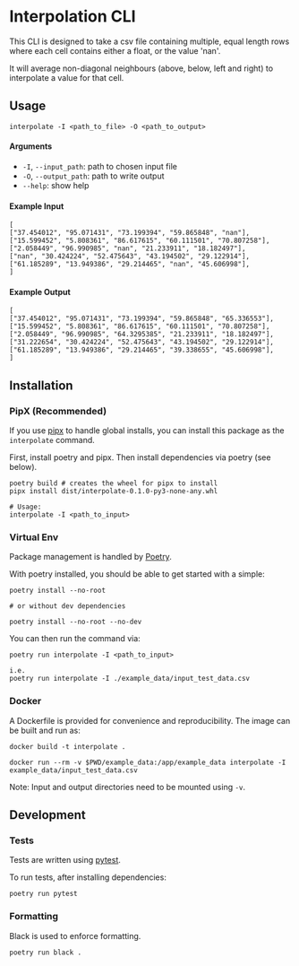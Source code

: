# Interpolation CLI

This CLI is designed to take a csv file containing multiple, equal length rows where each cell contains either a float, or the value 'nan'.

It will average non-diagonal neighbours (above, below, left and right) to interpolate a value for that cell.

## Usage

```
interpolate -I <path_to_file> -O <path_to_output>
```

#### Arguments

- `-I`, `--input_path`: path to chosen input file
- `-O`, `--output_path`: path to write output
- `--help`: show help

#### Example Input

```
[
["37.454012", "95.071431", "73.199394", "59.865848", "nan"],
["15.599452", "5.808361", "86.617615", "60.111501", "70.807258"],
["2.058449", "96.990985", "nan", "21.233911", "18.182497"],
["nan", "30.424224", "52.475643", "43.194502", "29.122914"],
["61.185289", "13.949386", "29.214465", "nan", "45.606998"],
]
```

#### Example Output

```
[
["37.454012", "95.071431", "73.199394", "59.865848", "65.336553"],
["15.599452", "5.808361", "86.617615", "60.111501", "70.807258"],
["2.058449", "96.990985", "64.3295385", "21.233911", "18.182497"],
["31.222654", "30.424224", "52.475643", "43.194502", "29.122914"],
["61.185289", "13.949386", "29.214465", "39.338655", "45.606998"],
]
```

## Installation

### PipX (Recommended)

If you use [pipx](https://pipxproject.github.io/pipx/) to handle global installs, you can install this package as the `interpolate` command.

First, install poetry and pipx. Then install dependencies via poetry (see below).

```
poetry build # creates the wheel for pipx to install
pipx install dist/interpolate-0.1.0-py3-none-any.whl

# Usage:
interpolate -I <path_to_input>
```

### Virtual Env

Package management is handled by [Poetry](https://python-poetry.org/docs/).

With poetry installed, you should be able to get started with a simple:

```
poetry install --no-root

# or without dev dependencies

poetry install --no-root --no-dev
```

You can then run the command via:

```
poetry run interpolate -I <path_to_input>

i.e.
poetry run interpolate -I ./example_data/input_test_data.csv
```

### Docker

A Dockerfile is provided for convenience and reproducibility. The image can be built and run as:

```
docker build -t interpolate .

docker run --rm -v $PWD/example_data:/app/example_data interpolate -I example_data/input_test_data.csv
```

Note: Input and output directories need to be mounted using `-v`.

## Development

### Tests

Tests are written using [pytest](https://docs.pytest.org/en/latest/contents.html).

To run tests, after installing dependencies:

```
poetry run pytest
```

### Formatting

Black is used to enforce formatting.

```
poetry run black .
```

